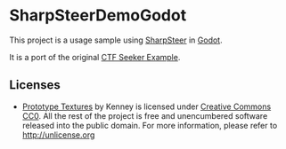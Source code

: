 # SharpSteerDemoGodot

This project is a usage sample using [SharpSteer](https://github.com/lucasteles/SharpSteer2) in [Godot](https://godotengine.org/).

It is a port of the original [CTF Seeker Example](https://github.com/lucasteles/SharpSteer2/tree/master/SharpSteer2.Demo/PlugIns/Ctf).

## Licenses
 - [Prototype Textures](https://www.kenney.nl/assets/prototype-textures) by Kenney is licensed under [Creative Commons CC0](https://creativecommons.org/publicdomain/zero/1.0/).
All the rest of the project is free and unencumbered software released into the public domain. For more information, please refer to http://unlicense.org
